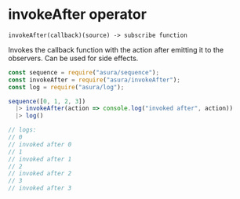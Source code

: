 # invokeAfter operator

`invokeAfter(callback)(source) -> subscribe function`

Invokes the callback function with the action after emitting it to the observers.
Can be used for side effects.

```js
const sequence = require("asura/sequence");
const invokeAfter = require("asura/invokeAfter");
const log = require("asura/log");

sequence([0, 1, 2, 3])
  |> invokeAfter(action => console.log("invoked after", action))
  |> log()

// logs:
// 0
// invoked after 0
// 1
// invoked after 1
// 2
// invoked after 2
// 3
// invoked after 3
```